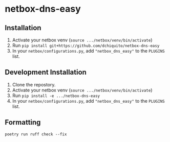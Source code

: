 # netbox-dns-easy

## Installation
1. Activate your netbox venv (`source .../netbox/venv/bin/activate`)
1. Run `pip install git+https://github.com/dchiquito/netbox-dns-easy`
1. In your `netbox/configurations.py`, add `"netbox_dns_easy"` to the `PLUGINS` list.

## Development Installation
1. Clone the repostory.
1. Activate your netbox venv (`source .../netbox/venv/bin/activate`)
1. Run `pip install -e .../netbox-dns-easy`
1. In your `netbox/configurations.py`, add `"netbox_dns_easy"` to the `PLUGINS` list.

## Formatting
```
poetry run ruff check --fix
```
